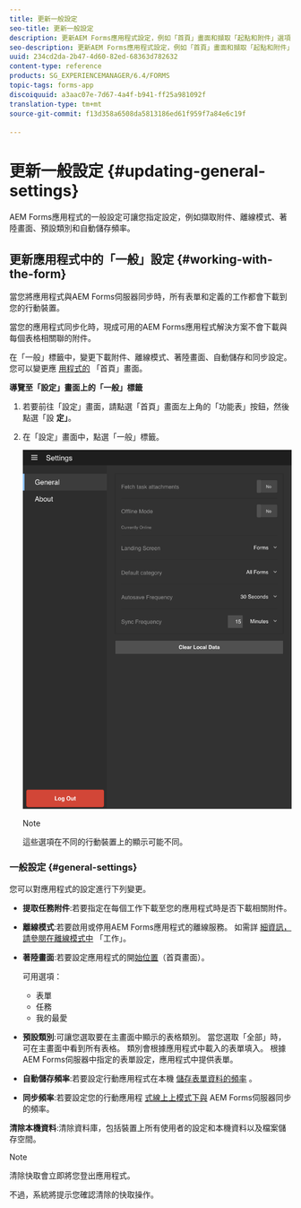 ```yaml
---
title: 更新一般設定
seo-title: 更新一般設定
description: 更新AEM Forms應用程式設定，例如「首頁」畫面和擷取「起點和附件」選項
seo-description: 更新AEM Forms應用程式設定，例如「首頁」畫面和擷取「起點和附件」選項
uuid: 234cd2da-2b47-4d60-82ed-68363d782632
content-type: reference
products: SG_EXPERIENCEMANAGER/6.4/FORMS
topic-tags: forms-app
discoiquuid: a3aac07e-7d67-4a4f-b941-ff25a981092f
translation-type: tm+mt
source-git-commit: f13d358a6508da5813186ed61f959f7a84e6c19f

---
```



# 更新一般設定 {#updating-general-settings}

AEM Forms應用程式的一般設定可讓您指定設定，例如擷取附件、離線模式、著陸畫面、預設類別和自動儲存頻率。

## 更新應用程式中的「一般」設定 {#working-with-the-form}

當您將應用程式與AEM Forms伺服器同步時，所有表單和定義的工作都會下載到您的行動裝置。

當您的應用程式同步化時，現成可用的AEM Forms應用程式解決方案不會下載與每個表格相關聯的附件。

在「一般」標籤中，變更下載附件、離線模式、著陸畫面、自動儲存和同步設定。 您可以變更應 [用程式的](/help/forms/using/home-screen.md) 「首頁」畫面。

**導覽至「設定」畫面上的「一般」標籤**

1. 若要前往「設定」畫面，請點選「首頁」畫面左上角的「功能表」按鈕，然後點選「設 **定」**。
1. 在「設定」畫面中，點選「一般」標籤。

   ![AEM Forms應用程式中的一般設定](assets/gen-settings-2.png)

   >[!NOTE]
   >
   >這些選項在不同的行動裝置上的顯示可能不同。

### 一般設定 {#general-settings}

您可以對應用程式的設定進行下列變更。

* **提取任務附件**:若要指定在每個工作下載至您的應用程式時是否下載相關附件。

* **離線模式**:若要啟用或停用AEM Forms應用程式的離線服務。 如需詳 [細資訊，請參閱在離線模式中](/help/forms/using/work-offline-mode.md) 「工作」。

* **著陸畫面**:若要設定應用程式的開[始位置](/help/forms/using/home-screen.md)（首頁畫面）。

   可用選項：

   * 表單
   * 任務
   * 我的最愛

* **預設類別**:可讓您選取要在主畫面中顯示的表格類別。 當您選取「全部」時，可在主畫面中看到所有表格。 類別會根據應用程式中載入的表單填入。 根據AEM Forms伺服器中指定的表單設定，應用程式中提供表單。

* **自動儲存頻率**:若要設定行動應用程式在本機 [儲存表單資料的頻率](/help/forms/using/autosave-data-app.md) 。

* **同步頻率**:若要設定您的行動應用程 [式線上上模式下與](/help/forms/using/sync-app.md) AEM Forms伺服器同步的頻率。

**清除本機資料**:清除資料庫，包括裝置上所有使用者的設定和本機資料以及檔案儲存空間。

>[!NOTE]
>
>清除快取會立即將您登出應用程式。
>
>不過，系統將提示您確認清除的快取操作。

